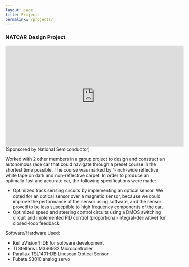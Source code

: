 ```yaml
---
layout: page
title: Projects
permalink: /projects/
---
```


### NATCAR Design Project

<iframe width="560" height="315" src="https://www.youtube.com/embed/0bBvv3uwCsM" frameborder="0" allowfullscreen></iframe>
(Sponsored by National Semiconductor)

Worked with 2 other members in a group project to design and construct an autonomous race car that could navigate through a preset course in the shortest time possible. The course was marked by 1-inch-wide reflective white tape on dark and non-reflective carpet. In order to produce an optimally fast and accurate car, the following specifications were made:

* Optimized track sensing circuits by implementing an optical sensor. We opted for an optical sensor over a magnetic sensor, because we could improve the performance of the sensor using software, and the sensor proved to be less susceptible to high frequency components of the car.
* Optimized speed and steering control circuits using a DMOS switching circuit and implemented PID control (proportional-integral-derivative) for closed-loop feedback.

Software/Hardware Used:

* Keil uVision4 IDE for software development
* TI Stellaris LM3S6982 Microcontroller
* Parallax TSL1401-DB Linescan Optical Sensor
* Fubata S3010 analog servo
